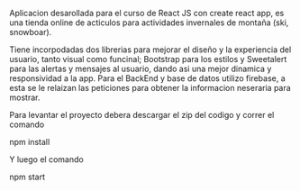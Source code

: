Aplicacion desarollada para el curso de React JS con create react app, es una tienda online de acticulos para actividades invernales de montaña (ski, 
snowboar).

Tiene incorpodadas dos librerias para mejorar el diseño y la experiencia del usuario, tanto visual como funcinal;
Bootstrap para los estilos y Sweetalert para las alertas y mensajes al usuario, dando asi una mejor dinamica y 
responsividad a la app. Para el BackEnd y base de datos utilizo firebase, a 
esta se le relaizan las peticiones para obtener la informacion neseraria para mostrar.

Para levantar el proyecto debera descargar el zip del codigo y correr el comando

npm install

Y luego el comando

npm start

